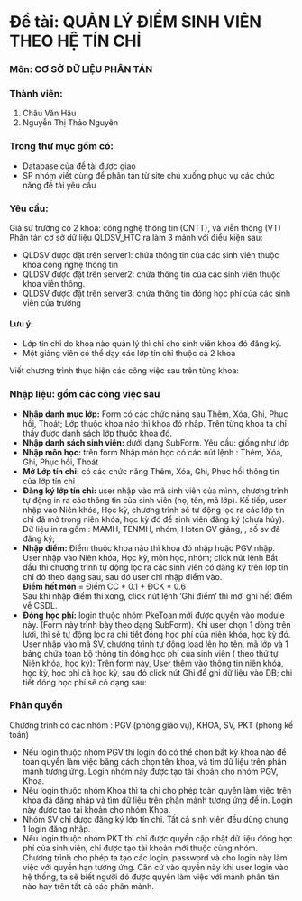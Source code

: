 # Đề tài: QUẢN LÝ ĐIỂM SINH VIÊN THEO HỆ TÍN CHỈ
### Môn: CƠ SỞ DỮ LIỆU PHÂN TÁN
### Thành viên:
1. Châu Văn Hậu
2. Nguyễn Thị Thảo Nguyên
### Trong thư mục gồm có:
- Database của đề tài được giao
- SP nhóm viết dùng để phân tán từ site chủ xuống phục vụ các chức năng đề tài yêu cầu
### Yêu cầu: 
Giả sử trường có 2 khoa: công nghệ thông tin (CNTT),  và viễn thông (VT)  
Phân tán cơ sở dữ liệu QLDSV_HTC ra làm 3 mảnh với điều kiện sau: 
-	QLDSV được đặt trên server1: chứa thông tin của các sinh viên thuộc khoa công nghệ thông tin
-	QLDSV được đặt trên server2:  chứa thông tin của các sinh viên thuộc khoa viễn thông.
-	QLDSV được đặt trên server3:  chứa thông tin đóng học phí của các sinh viên của trường  
#### Lưu ý: 
-	Lớp tín chỉ do khoa nào quản lý thì chỉ cho sinh viên khoa đó đăng ký. 
-	Một giảng viên có thể dạy các lớp tín chỉ thuộc cả 2 khoa

Viết chương trình thực hiện các công việc sau trên từng khoa:
### Nhập liệu: gồm các công việc sau
- **Nhập danh mục lớp:** Form có các chức năng sau Thêm, Xóa, Ghi, Phục hồi, Thoát; Lớp thuộc khoa nào thì khoa đó nhập. Trên từng khoa ta chỉ thấy được danh sách lớp thuộc khoa đó.
- **Nhập danh sách sinh viên:** dưới dạng SubForm. Yêu cầu: giống như lớp
- **Nhập môn học:** trên form Nhập môn học có các nút lệnh : Thêm, Xóa,  Ghi, Phục hồi, Thoát
- **Mở Lớp tín chỉ:** có các chức năng Thêm, Xóa, Ghi, Phục hồi thông tin của lớp tín chỉ
- **Đăng ký lớp tín chỉ:** user nhập vào mã sinh viên của mình, chương trình tự động in ra các thông tin của sinh viên (họ, tên, mã lớp).  Kế tiếp, user nhập vào Niên khóa, Học kỳ, chương trình sẽ tự động lọc ra các lớp tín chỉ đã mở trong niên khóa, học kỳ đó để sinh viên đăng ký (chưa hủy). Dữ liệu in ra gồm : MAMH, TENMH, nhóm, Hoten GV giảng, , số sv đã đăng ký;
- **Nhập điểm:**  Điểm thuộc khoa nào thì khoa đó nhập hoặc PGV nhập. User nhập vào Niên khóa, Học kỳ, môn học, nhóm; click nút lệnh Bắt đầu thì chương trình tự động lọc ra các sinh viên có đăng ký trên lớp tín chỉ đó theo dạng sau, sau đó user chỉ nhập điểm vào.  				
**Điểm hết môn** = Điểm CC * 0.1 + ĐCK * 0.6   
    Sau khi nhập điểm thi xong, click nút lệnh ‘Ghi điểm’ thì mới ghi hết điểm về CSDL. 
- **Đóng học phí:** login thuộc nhóm PkeToan mới được quyền vào module này. (Form này trình bày theo dạng SubForm). Khi user chọn 1 dòng trên lưới, thì sẽ tự động lọc ra chi tiết đóng học phí của niên khóa, học kỳ đó.
User nhập vào mã SV, chương trình tự động load lên họ tên, mã lớp và 1 bảng chứa tòan bộ thông tin đóng học phí của sinh viên ( theo thứ tự Niên khóa, học kỳ):
Trên form này, User thêm vào thông tin niên khóa, học kỳ, học phí cả học kỳ, sau đó click nút Ghi để ghi dữ liệu vào DB; chi tiết đóng học phí sẽ có dạng sau:
### Phân quyền 
Chương trình có các nhóm : PGV (phòng giáo vụ), KHOA, SV, PKT (phòng kế toán)
-  Nếu login thuộc nhóm PGV thì login đó có thể chọn bất kỳ khoa nào để toàn quyền làm việc bằng cách chọn tên khoa, và tìm dữ liệu trên phân mảnh tương ứng. Login nhóm này được tạo tài khoản cho nhóm PGV, Khoa.  
-  Nếu login thuộc nhóm Khoa thì ta chỉ cho phép toàn quyền làm việc trên khoa đã đăng nhập   và tìm dữ liệu trên phân mảnh tương ứng để in. Login này được tạo tài khoản cho nhóm Khoa.
- Nhóm SV chỉ được đăng ký lớp tín chỉ. Tất cả sinh viên đều dùng chung 1 login đăng nhập.  
- Nếu login thuộc nhóm PKT thì chỉ được quyền cập nhật dữ liệu đóng học phí của sinh viên, chỉ được tạo tài khoản mới thuộc cùng nhóm.  
Chương trình cho phép ta tạo các login, password và cho login này làm việc với quyền hạn tương ứng. Căn cứ vào quyền này khi user login vào hệ thống, ta sẽ biết người đó được quyền làm việc với mảnh phân tán nào hay trên tất cả các phân mảnh. 
	

